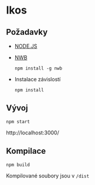 # Ikos

## Požadavky

* [NODE.JS](https://nodejs.org/en/download/)
* [NWB](https://github.com/insin/nwb)

    ```npm install -g nwb```

* Instalace závislostí

    ```npm install```

## Vývoj

    npm start

http://localhost:3000/

## Kompilace

    npm build

Kompilované soubory jsou v ```/dist```